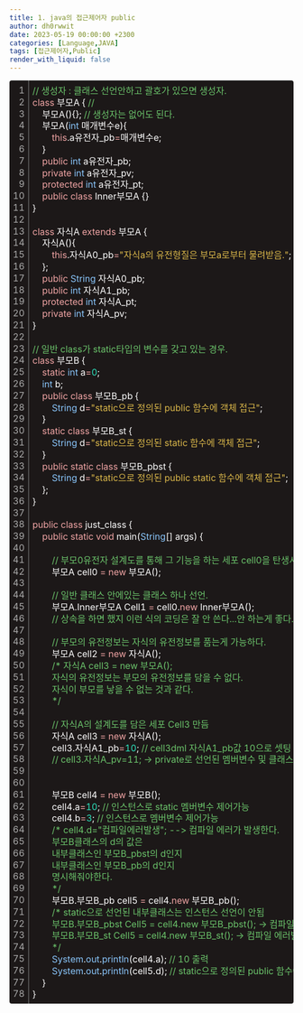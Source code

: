 ```yaml
---
title: 1. java의 접근제어자 public
author: dh0rwwit
date: 2023-05-19 00:00:00 +2300
categories: [Language,JAVA]
tags: [접근제어자,Public]
render_with_liquid: false
---
```

<div class="colorscripter-code" style="color:#FFFFFF;font-family:Consolas,font-size:'20px' ,'Liberation Mono', Menlo, Courier, monospace !important; position:relative !important;overflow:auto"><table class="colorscripter-code-table" style="margin:0;padding:0;border:none;background-color:#1C1818;border-radius:4px;" cellspacing="0" cellpadding="0"><tr><td style="padding:6px;border-right:2px solid #4f4f4f"><div style="margin:0;padding:0;word-break:normal;text-align:right;color:#aaa;font-family:Consolas,font-size:'20px' ,'Liberation Mono', Menlo, Courier, monospace !important;line-height:130%"><div style="line-height:130%">1</div><div style="line-height:130%">2</div><div style="line-height:130%">3</div><div style="line-height:130%">4</div><div style="line-height:130%">5</div><div style="line-height:130%">6</div><div style="line-height:130%">7</div><div style="line-height:130%">8</div><div style="line-height:130%">9</div><div style="line-height:130%">10</div><div style="line-height:130%">11</div><div style="line-height:130%">12</div><div style="line-height:130%">13</div><div style="line-height:130%">14</div><div style="line-height:130%">15</div><div style="line-height:130%">16</div><div style="line-height:130%">17</div><div style="line-height:130%">18</div><div style="line-height:130%">19</div><div style="line-height:130%">20</div><div style="line-height:130%">21</div><div style="line-height:130%">22</div><div style="line-height:130%">23</div><div style="line-height:130%">24</div><div style="line-height:130%">25</div><div style="line-height:130%">26</div><div style="line-height:130%">27</div><div style="line-height:130%">28</div><div style="line-height:130%">29</div><div style="line-height:130%">30</div><div style="line-height:130%">31</div><div style="line-height:130%">32</div><div style="line-height:130%">33</div><div style="line-height:130%">34</div><div style="line-height:130%">35</div><div style="line-height:130%">36</div><div style="line-height:130%">37</div><div style="line-height:130%">38</div><div style="line-height:130%">39</div><div style="line-height:130%">40</div><div style="line-height:130%">41</div><div style="line-height:130%">42</div><div style="line-height:130%">43</div><div style="line-height:130%">44</div><div style="line-height:130%">45</div><div style="line-height:130%">46</div><div style="line-height:130%">47</div><div style="line-height:130%">48</div><div style="line-height:130%">49</div><div style="line-height:130%">50</div><div style="line-height:130%">51</div><div style="line-height:130%">52</div><div style="line-height:130%">53</div><div style="line-height:130%">54</div><div style="line-height:130%">55</div><div style="line-height:130%">56</div><div style="line-height:130%">57</div><div style="line-height:130%">58</div><div style="line-height:130%">59</div><div style="line-height:130%">60</div><div style="line-height:130%">61</div><div style="line-height:130%">62</div><div style="line-height:130%">63</div><div style="line-height:130%">64</div><div style="line-height:130%">65</div><div style="line-height:130%">66</div><div style="line-height:130%">67</div><div style="line-height:130%">68</div><div style="line-height:130%">69</div><div style="line-height:130%">70</div><div style="line-height:130%">71</div><div style="line-height:130%">72</div><div style="line-height:130%">73</div><div style="line-height:130%">74</div><div style="line-height:130%">75</div><div style="line-height:130%">76</div><div style="line-height:130%">77</div><div style="line-height:130%">78</div></div></td><td style="padding:6px 0;text-align:left"><div style="margin:0;padding:0;color:#FFFFFF;font-family:Consolas,font-size:'17px' ,'Liberation Mono', Menlo, Courier, monospace !important;line-height:130%"><div style="padding:0 6px; white-space:pre; line-height:130%"><font color="#6BC46B">//&nbsp;생성자&nbsp;:&nbsp;클래스&nbsp;선언안하고&nbsp;괄호가&nbsp;있으면&nbsp;생성자.</font></div><div style="padding:0 6px; white-space:pre; line-height:130%"><font color="#F1A5A5">class</font>&nbsp;부모A&nbsp;{&nbsp;<font color="#6BC46B">//</font></div><div style="padding:0 6px; white-space:pre; line-height:130%">&nbsp;&nbsp;&nbsp;&nbsp;부모A(){};&nbsp;<font color="#6BC46B">//&nbsp;생성자는&nbsp;없어도&nbsp;된다.&nbsp;</font></div><div style="padding:0 6px; white-space:pre; line-height:130%">&nbsp;&nbsp;&nbsp;&nbsp;부모A(<font color="#8AC7FD">int</font>&nbsp;매개변수e){</div><div style="padding:0 6px; white-space:pre; line-height:130%">&nbsp;&nbsp;&nbsp;&nbsp;&nbsp;&nbsp;&nbsp;&nbsp;<font color="#F1A5A5">this</font>.a유전자_pb<font color="#BB86F9"></font><font color="#F1A5A5">=</font>매개변수e;</div><div style="padding:0 6px; white-space:pre; line-height:130%">&nbsp;&nbsp;&nbsp;&nbsp;}</div><div style="padding:0 6px; white-space:pre; line-height:130%">&nbsp;&nbsp;&nbsp;&nbsp;<font color="#F1A5A5">public</font>&nbsp;<font color="#8AC7FD">int</font>&nbsp;a유전자_pb;</div><div style="padding:0 6px; white-space:pre; line-height:130%">&nbsp;&nbsp;&nbsp;&nbsp;<font color="#F1A5A5">private</font>&nbsp;<font color="#8AC7FD">int</font>&nbsp;a유전자_pv;</div><div style="padding:0 6px; white-space:pre; line-height:130%">&nbsp;&nbsp;&nbsp;&nbsp;<font color="#F1A5A5">protected</font>&nbsp;<font color="#8AC7FD">int</font>&nbsp;a유전자_pt;</div><div style="padding:0 6px; white-space:pre; line-height:130%">&nbsp;&nbsp;&nbsp;&nbsp;<font color="#F1A5A5">public</font>&nbsp;<font color="#F1A5A5">class</font>&nbsp;Inner부모A&nbsp;{}&nbsp;</div><div style="padding:0 6px; white-space:pre; line-height:130%">}</div><div style="padding:0 6px; white-space:pre; line-height:130%">&nbsp;</div><div style="padding:0 6px; white-space:pre; line-height:130%"><font color="#F1A5A5">class</font>&nbsp;자식A&nbsp;<font color="#F1A5A5">extends</font>&nbsp;부모A&nbsp;{&nbsp;</div><div style="padding:0 6px; white-space:pre; line-height:130%">&nbsp;&nbsp;&nbsp;&nbsp;자식A(){</div><div style="padding:0 6px; white-space:pre; line-height:130%">&nbsp;&nbsp;&nbsp;&nbsp;&nbsp;&nbsp;&nbsp;&nbsp;<font color="#F1A5A5">this</font>.자식A0_pb<font color="#BB86F9"></font><font color="#F1A5A5">=</font><font color="#DBB84A">"자식a의&nbsp;유전형질은&nbsp;부모a로부터&nbsp;물려받음."</font>;</div><div style="padding:0 6px; white-space:pre; line-height:130%">&nbsp;&nbsp;&nbsp;&nbsp;};</div><div style="padding:0 6px; white-space:pre; line-height:130%">&nbsp;&nbsp;&nbsp;&nbsp;<font color="#F1A5A5">public</font>&nbsp;<font color="#8AC7FD">String</font>&nbsp;자식A0_pb;</div><div style="padding:0 6px; white-space:pre; line-height:130%">&nbsp;&nbsp;&nbsp;&nbsp;<font color="#F1A5A5">public</font>&nbsp;<font color="#8AC7FD">int</font>&nbsp;자식A1_pb;</div><div style="padding:0 6px; white-space:pre; line-height:130%">&nbsp;&nbsp;&nbsp;&nbsp;<font color="#F1A5A5">protected</font>&nbsp;<font color="#8AC7FD">int</font>&nbsp;자식A_pt;</div><div style="padding:0 6px; white-space:pre; line-height:130%">&nbsp;&nbsp;&nbsp;&nbsp;<font color="#F1A5A5">private</font>&nbsp;<font color="#8AC7FD">int</font>&nbsp;자식A_pv;</div><div style="padding:0 6px; white-space:pre; line-height:130%">}</div><div style="padding:0 6px; white-space:pre; line-height:130%">&nbsp;&nbsp;&nbsp;&nbsp;</div><div style="padding:0 6px; white-space:pre; line-height:130%"><font color="#6BC46B">//&nbsp;일반&nbsp;class가&nbsp;static타입의&nbsp;변수를&nbsp;갖고&nbsp;있는&nbsp;경우.&nbsp;</font></div><div style="padding:0 6px; white-space:pre; line-height:130%"><font color="#F1A5A5">class</font>&nbsp;부모B&nbsp;{</div><div style="padding:0 6px; white-space:pre; line-height:130%">&nbsp;&nbsp;&nbsp;&nbsp;<font color="#F1A5A5">static</font>&nbsp;<font color="#8AC7FD">int</font>&nbsp;a<font color="#BB86F9"></font><font color="#F1A5A5">=</font><font color="#2CE1BC">0</font>;</div><div style="padding:0 6px; white-space:pre; line-height:130%">&nbsp;&nbsp;&nbsp;&nbsp;<font color="#8AC7FD">int</font>&nbsp;b;</div><div style="padding:0 6px; white-space:pre; line-height:130%">&nbsp;&nbsp;&nbsp;&nbsp;<font color="#F1A5A5">public</font>&nbsp;<font color="#F1A5A5">class</font>&nbsp;부모B_pb&nbsp;{</div><div style="padding:0 6px; white-space:pre; line-height:130%">&nbsp;&nbsp;&nbsp;&nbsp;&nbsp;&nbsp;&nbsp;&nbsp;<font color="#8AC7FD">String</font>&nbsp;d<font color="#BB86F9"></font><font color="#F1A5A5">=</font><font color="#DBB84A">"static으로&nbsp;정의된&nbsp;public&nbsp;함수에&nbsp;객체&nbsp;접근"</font>;</div><div style="padding:0 6px; white-space:pre; line-height:130%">&nbsp;&nbsp;&nbsp;&nbsp;}</div><div style="padding:0 6px; white-space:pre; line-height:130%">&nbsp;&nbsp;&nbsp;&nbsp;<font color="#F1A5A5">static</font>&nbsp;<font color="#F1A5A5">class</font>&nbsp;부모B_st&nbsp;{</div><div style="padding:0 6px; white-space:pre; line-height:130%">&nbsp;&nbsp;&nbsp;&nbsp;&nbsp;&nbsp;&nbsp;&nbsp;<font color="#8AC7FD">String</font>&nbsp;d<font color="#BB86F9"></font><font color="#F1A5A5">=</font><font color="#DBB84A">"static으로&nbsp;정의된&nbsp;static&nbsp;함수에&nbsp;객체&nbsp;접근"</font>;</div><div style="padding:0 6px; white-space:pre; line-height:130%">&nbsp;&nbsp;&nbsp;&nbsp;}</div><div style="padding:0 6px; white-space:pre; line-height:130%">&nbsp;&nbsp;&nbsp;&nbsp;<font color="#F1A5A5">public</font>&nbsp;<font color="#F1A5A5">static</font>&nbsp;<font color="#F1A5A5">class</font>&nbsp;부모B_pbst&nbsp;{</div><div style="padding:0 6px; white-space:pre; line-height:130%">&nbsp;&nbsp;&nbsp;&nbsp;&nbsp;&nbsp;&nbsp;&nbsp;<font color="#8AC7FD">String</font>&nbsp;d<font color="#BB86F9"></font><font color="#F1A5A5">=</font><font color="#DBB84A">"static으로&nbsp;정의된&nbsp;public&nbsp;static&nbsp;함수에&nbsp;객체&nbsp;접근"</font>;</div><div style="padding:0 6px; white-space:pre; line-height:130%">&nbsp;&nbsp;&nbsp;&nbsp;};&nbsp;&nbsp;&nbsp;&nbsp;</div><div style="padding:0 6px; white-space:pre; line-height:130%">}</div><div style="padding:0 6px; white-space:pre; line-height:130%">&nbsp;</div><div style="padding:0 6px; white-space:pre; line-height:130%"><font color="#F1A5A5">public</font>&nbsp;<font color="#F1A5A5">class</font>&nbsp;just_class&nbsp;{</div><div style="padding:0 6px; white-space:pre; line-height:130%">&nbsp;&nbsp;&nbsp;&nbsp;<font color="#F1A5A5">public</font>&nbsp;<font color="#F1A5A5">static</font>&nbsp;<font color="#F1A5A5">void</font>&nbsp;main(<font color="#8AC7FD">String</font>[]&nbsp;args)&nbsp;{</div><div style="padding:0 6px; white-space:pre; line-height:130%">&nbsp;&nbsp;&nbsp;&nbsp;&nbsp;&nbsp;&nbsp;&nbsp;</div><div style="padding:0 6px; white-space:pre; line-height:130%">&nbsp;&nbsp;&nbsp;&nbsp;&nbsp;&nbsp;&nbsp;&nbsp;<font color="#6BC46B">//&nbsp;부모0유전자&nbsp;설계도를&nbsp;통해&nbsp;그&nbsp;기능을&nbsp;하는&nbsp;세포&nbsp;cell0을&nbsp;탄생시킴</font></div><div style="padding:0 6px; white-space:pre; line-height:130%">&nbsp;&nbsp;&nbsp;&nbsp;&nbsp;&nbsp;&nbsp;&nbsp;부모A&nbsp;cell0&nbsp;<font color="#BB86F9"></font><font color="#F1A5A5">=</font>&nbsp;<font color="#F1A5A5">new</font>&nbsp;부모A();</div><div style="padding:0 6px; white-space:pre; line-height:130%">&nbsp;</div><div style="padding:0 6px; white-space:pre; line-height:130%">&nbsp;&nbsp;&nbsp;&nbsp;&nbsp;&nbsp;&nbsp;&nbsp;<font color="#6BC46B">//&nbsp;일반&nbsp;클래스&nbsp;안에있는&nbsp;클래스&nbsp;하나&nbsp;선언.</font></div><div style="padding:0 6px; white-space:pre; line-height:130%">&nbsp;&nbsp;&nbsp;&nbsp;&nbsp;&nbsp;&nbsp;&nbsp;부모A.Inner부모A&nbsp;Cell1&nbsp;<font color="#BB86F9"></font><font color="#F1A5A5">=</font>&nbsp;cell0.<font color="#F1A5A5">new</font>&nbsp;Inner부모A();</div><div style="padding:0 6px; white-space:pre; line-height:130%">&nbsp;&nbsp;&nbsp;&nbsp;&nbsp;&nbsp;&nbsp;&nbsp;<font color="#6BC46B">//&nbsp;상속을&nbsp;하면&nbsp;했지&nbsp;이런&nbsp;식의&nbsp;코딩은&nbsp;잘&nbsp;안&nbsp;쓴다...안&nbsp;하는게&nbsp;좋다.</font></div><div style="padding:0 6px; white-space:pre; line-height:130%">&nbsp;&nbsp;&nbsp;&nbsp;&nbsp;&nbsp;&nbsp;&nbsp;</div><div style="padding:0 6px; white-space:pre; line-height:130%">&nbsp;&nbsp;&nbsp;&nbsp;&nbsp;&nbsp;&nbsp;&nbsp;<font color="#6BC46B">//&nbsp;부모의&nbsp;유전정보는&nbsp;자식의&nbsp;유전정보를&nbsp;품는게&nbsp;가능하다.</font></div><div style="padding:0 6px; white-space:pre; line-height:130%">&nbsp;&nbsp;&nbsp;&nbsp;&nbsp;&nbsp;&nbsp;&nbsp;부모A&nbsp;cell2&nbsp;<font color="#BB86F9"></font><font color="#F1A5A5">=</font>&nbsp;<font color="#F1A5A5">new</font>&nbsp;자식A();</div><div style="padding:0 6px; white-space:pre; line-height:130%">&nbsp;&nbsp;&nbsp;&nbsp;&nbsp;&nbsp;&nbsp;&nbsp;<font color="#6BC46B">/*&nbsp;자식A&nbsp;cell3&nbsp;=&nbsp;new&nbsp;부모A();</font></div><div style="padding:0 6px; white-space:pre; line-height:130%"><font color="#6BC46B">&nbsp;&nbsp;&nbsp;&nbsp;&nbsp;&nbsp;&nbsp;&nbsp;자식의&nbsp;유전정보는&nbsp;부모의&nbsp;유전정보를&nbsp;담을&nbsp;수&nbsp;없다.</font></div><div style="padding:0 6px; white-space:pre; line-height:130%"><font color="#6BC46B">&nbsp;&nbsp;&nbsp;&nbsp;&nbsp;&nbsp;&nbsp;&nbsp;자식이&nbsp;부모를&nbsp;낳을&nbsp;수&nbsp;없는&nbsp;것과&nbsp;같다.</font></div><div style="padding:0 6px; white-space:pre; line-height:130%"><font color="#6BC46B">&nbsp;&nbsp;&nbsp;&nbsp;&nbsp;&nbsp;&nbsp;&nbsp;*/</font></div><div style="padding:0 6px; white-space:pre; line-height:130%">&nbsp;&nbsp;&nbsp;&nbsp;&nbsp;&nbsp;&nbsp;&nbsp;</div><div style="padding:0 6px; white-space:pre; line-height:130%">&nbsp;&nbsp;&nbsp;&nbsp;&nbsp;&nbsp;&nbsp;&nbsp;<font color="#6BC46B">//&nbsp;자식A의&nbsp;설계도를&nbsp;담은&nbsp;세포&nbsp;Cell3&nbsp;만듬</font></div><div style="padding:0 6px; white-space:pre; line-height:130%">&nbsp;&nbsp;&nbsp;&nbsp;&nbsp;&nbsp;&nbsp;&nbsp;자식A&nbsp;cell3&nbsp;<font color="#BB86F9"></font><font color="#F1A5A5">=</font>&nbsp;<font color="#F1A5A5">new</font>&nbsp;자식A();</div><div style="padding:0 6px; white-space:pre; line-height:130%">&nbsp;&nbsp;&nbsp;&nbsp;&nbsp;&nbsp;&nbsp;&nbsp;cell3.자식A1_pb<font color="#BB86F9"></font><font color="#F1A5A5">=</font><font color="#2CE1BC">10</font>;&nbsp;<font color="#6BC46B">//&nbsp;cell3dml&nbsp;자식A1_pb값&nbsp;10으로&nbsp;셋팅</font></div><div style="padding:0 6px; white-space:pre; line-height:130%">&nbsp;&nbsp;&nbsp;&nbsp;&nbsp;&nbsp;&nbsp;&nbsp;<font color="#6BC46B">//&nbsp;cell3.자식A_pv=11;&nbsp;-&gt;&nbsp;private로&nbsp;선언된&nbsp;멤버변수&nbsp;및&nbsp;클래스는&nbsp;인스턴스로&nbsp;다룰&nbsp;수&nbsp;없다.</font></div><div style="padding:0 6px; white-space:pre; line-height:130%">&nbsp;&nbsp;&nbsp;&nbsp;&nbsp;&nbsp;&nbsp;&nbsp;</div><div style="padding:0 6px; white-space:pre; line-height:130%">&nbsp;&nbsp;&nbsp;&nbsp;&nbsp;&nbsp;&nbsp;&nbsp;</div><div style="padding:0 6px; white-space:pre; line-height:130%">&nbsp;&nbsp;&nbsp;&nbsp;&nbsp;&nbsp;&nbsp;&nbsp;부모B&nbsp;cell4&nbsp;<font color="#BB86F9"></font><font color="#F1A5A5">=</font>&nbsp;<font color="#F1A5A5">new</font>&nbsp;부모B();</div><div style="padding:0 6px; white-space:pre; line-height:130%">&nbsp;&nbsp;&nbsp;&nbsp;&nbsp;&nbsp;&nbsp;&nbsp;cell4.a<font color="#BB86F9"></font><font color="#F1A5A5">=</font><font color="#2CE1BC">10</font>;&nbsp;<font color="#6BC46B">//&nbsp;인스턴스로&nbsp;static&nbsp;멤버변수&nbsp;제어가능</font></div><div style="padding:0 6px; white-space:pre; line-height:130%">&nbsp;&nbsp;&nbsp;&nbsp;&nbsp;&nbsp;&nbsp;&nbsp;cell4.b<font color="#BB86F9"></font><font color="#F1A5A5">=</font><font color="#2CE1BC">3</font>;&nbsp;<font color="#6BC46B">//&nbsp;인스턴스로&nbsp;멤버변수&nbsp;제어가능</font></div><div style="padding:0 6px; white-space:pre; line-height:130%">&nbsp;&nbsp;&nbsp;&nbsp;&nbsp;&nbsp;&nbsp;&nbsp;<font color="#6BC46B">/*&nbsp;cell4.d="컴파일에러발생";&nbsp;--&gt;&nbsp;컴파일&nbsp;에러가&nbsp;발생한다.</font></div><div style="padding:0 6px; white-space:pre; line-height:130%"><font color="#6BC46B">&nbsp;&nbsp;&nbsp;&nbsp;&nbsp;&nbsp;&nbsp;&nbsp;부모B클래스의&nbsp;d의&nbsp;값은&nbsp;</font></div><div style="padding:0 6px; white-space:pre; line-height:130%"><font color="#6BC46B">&nbsp;&nbsp;&nbsp;&nbsp;&nbsp;&nbsp;&nbsp;&nbsp;내부클래스인&nbsp;부모B_pbst의&nbsp;d인지&nbsp;</font></div><div style="padding:0 6px; white-space:pre; line-height:130%"><font color="#6BC46B">&nbsp;&nbsp;&nbsp;&nbsp;&nbsp;&nbsp;&nbsp;&nbsp;내부클래스인&nbsp;부모B_pb의&nbsp;d인지</font></div><div style="padding:0 6px; white-space:pre; line-height:130%"><font color="#6BC46B">&nbsp;&nbsp;&nbsp;&nbsp;&nbsp;&nbsp;&nbsp;&nbsp;명시해줘야한다.</font></div><div style="padding:0 6px; white-space:pre; line-height:130%"><font color="#6BC46B">&nbsp;&nbsp;&nbsp;&nbsp;&nbsp;&nbsp;&nbsp;&nbsp;*/</font></div><div style="padding:0 6px; white-space:pre; line-height:130%">&nbsp;&nbsp;&nbsp;&nbsp;&nbsp;&nbsp;&nbsp;&nbsp;부모B.부모B_pb&nbsp;cell5&nbsp;<font color="#BB86F9"></font><font color="#F1A5A5">=</font>&nbsp;cell4.<font color="#F1A5A5">new</font>&nbsp;부모B_pb();</div><div style="padding:0 6px; white-space:pre; line-height:130%">&nbsp;&nbsp;&nbsp;&nbsp;&nbsp;&nbsp;&nbsp;&nbsp;<font color="#6BC46B">/*&nbsp;static으로&nbsp;선언된&nbsp;내부클래스는&nbsp;인스턴스&nbsp;선언이&nbsp;안됨&nbsp;</font></div><div style="padding:0 6px; white-space:pre; line-height:130%"><font color="#6BC46B">&nbsp;&nbsp;&nbsp;&nbsp;&nbsp;&nbsp;&nbsp;&nbsp;부모B.부모B_pbst&nbsp;Cell5&nbsp;=&nbsp;cell4.new&nbsp;부모B_pbst();&nbsp;-&gt;&nbsp;컴파일&nbsp;에러</font></div><div style="padding:0 6px; white-space:pre; line-height:130%"><font color="#6BC46B">&nbsp;&nbsp;&nbsp;&nbsp;&nbsp;&nbsp;&nbsp;&nbsp;부모B.부모B_st&nbsp;Cell5&nbsp;=&nbsp;cell4.new&nbsp;부모B_st();&nbsp;-&gt;&nbsp;컴파일&nbsp;에러발생</font></div><div style="padding:0 6px; white-space:pre; line-height:130%"><font color="#6BC46B">&nbsp;&nbsp;&nbsp;&nbsp;&nbsp;&nbsp;&nbsp;&nbsp;*/</font></div><div style="padding:0 6px; white-space:pre; line-height:130%">&nbsp;&nbsp;&nbsp;&nbsp;&nbsp;&nbsp;&nbsp;&nbsp;<font color="#8AC7FD">System</font>.<font color="#8AC7FD">out</font>.<font color="#8AC7FD">println</font>(cell4.a);&nbsp;<font color="#6BC46B">//&nbsp;10&nbsp;출력</font></div><div style="padding:0 6px; white-space:pre; line-height:130%">&nbsp;&nbsp;&nbsp;&nbsp;&nbsp;&nbsp;&nbsp;&nbsp;<font color="#8AC7FD">System</font>.<font color="#8AC7FD">out</font>.<font color="#8AC7FD">println</font>(cell5.d);&nbsp;<font color="#6BC46B">//&nbsp;static으로&nbsp;정의된&nbsp;public&nbsp;함수에&nbsp;객체&nbsp;접근&nbsp;출력</font></div><div style="padding:0 6px; white-space:pre; line-height:130%">&nbsp;&nbsp;&nbsp;&nbsp;}</div><div style="padding:0 6px; white-space:pre; line-height:130%">}</div></div><div style="text-align:right;margin-top:-13px;margin-right:5px;font-size:9px;font-style:italic"><a href="http://colorscripter.com/info#e" target="_blank" style="color:#4f4f4ftext-decoration:none">Colored by Color Scripter</a></div></td><td style="vertical-align:bottom;padding:0 2px 4px 0"><a href="http://colorscripter.com/info#e" target="_blank" style="text-decoration:none;color:white"><span style="font-size:9px;word-break:normal;background-color:#4f4f4f;color:white;border-radius:10px;padding:1px">cs</span></a></td></tr></table></div>